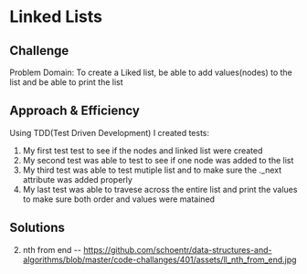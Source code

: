 # Linked Lists


## Challenge
 Problem Domain: To create a Liked list, be able to add values(nodes) to the list and be able to print the list

## Approach & Efficiency
 Using TDD(Test Driven Development) I created tests:
 1.  My first test test to see if the nodes and linked list were created
 2.  My second test was able to test to see if one node was added to the list
 3.  My third test was able to test mutiple list and to make sure the ._next attribute was added properly
 4.  My last test was able to travese across the entire list and print the values to make sure both order and values were matained


## Solutions

2. nth from end -- https://github.com/schoentr/data-structures-and-algorithms/blob/master/code-challanges/401/assets/ll_nth_from_end.jpg